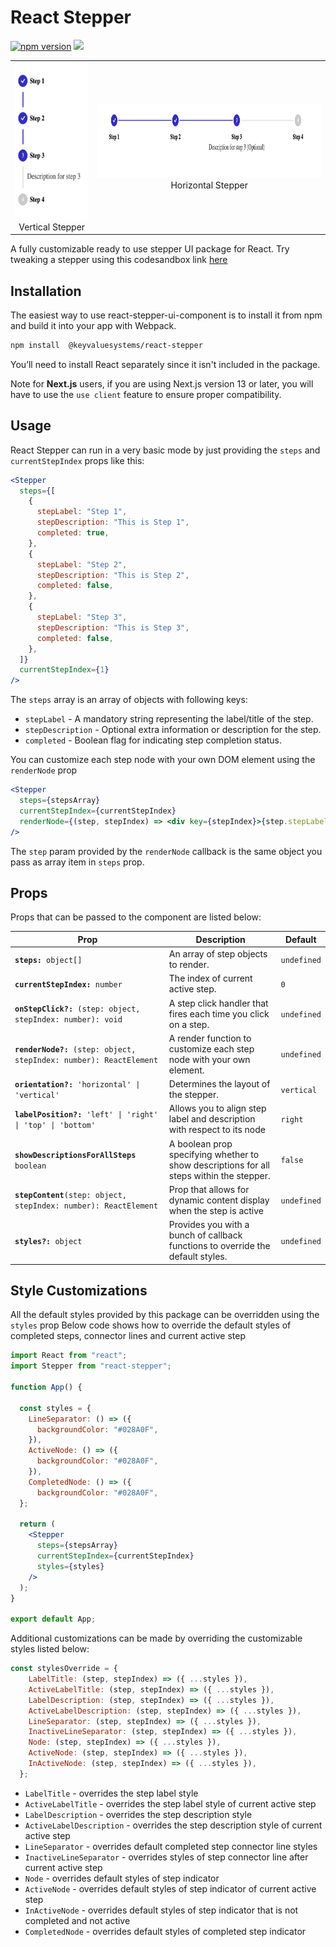 # React Stepper

<a href="https://www.npmjs.com/package/@keyvaluesystems/react-stepper"><img src="https://badgen.net/npm/v/@keyvaluesystems/react-stepper?color=blue" alt="npm version"></a> <a href="https://www.npmjs.com/package/@keyvaluesystems/react-stepper" ><img src="https://img.shields.io/npm/dw/@keyvaluesystems/react-stepper?label=Downloads" /></a> <a href="https://github.com/KeyValueSoftwareSystems/react-stepper"><img src="https://github.com/KeyValueSoftwareSystems/react-stepper/actions/workflows/update-and-publish.yml/badge.svg" alt="" /></a>

<table>
  <tr>
    <td align="center">
      <img src="./src/assets/vertical-stepper-example.png" alt="" width="155" height="252" />
      <br />
      Vertical Stepper
    </td>
    <td align="center">
      <img src="./src/assets/horizontal-stepper-example.png" alt="" width="518" height="118" />
      <br />
      Horizontal Stepper
    </td>
  </tr>
</table>

A fully customizable ready to use stepper UI package for React.
Try tweaking a stepper using this codesandbox link <a href="https://codesandbox.io/p/sandbox/react-stepper-zp2jrs?file=%2Fsrc%2FApp.js" >here</a>

## Installation

The easiest way to use react-stepper-ui-component is to install it from npm and build it into your app with Webpack.

```bash
npm install  @keyvaluesystems/react-stepper
```

You’ll need to install React separately since it isn't included in the package.

Note for **Next.js** users, if you are using Next.js version 13 or later, you will have to use the `use client` feature to ensure proper compatibility.

## Usage

React Stepper can run in a very basic mode by just providing the `steps` and `currentStepIndex` props like this:

```jsx
<Stepper
  steps={[
    {
      stepLabel: "Step 1",
      stepDescription: "This is Step 1",
      completed: true,
    },
    {
      stepLabel: "Step 2",
      stepDescription: "This is Step 2",
      completed: false,
    },
    {
      stepLabel: "Step 3",
      stepDescription: "This is Step 3",
      completed: false,
    },
  ]}
  currentStepIndex={1}
/>
```

The `steps` array is an array of objects with following keys:

- `stepLabel` - A mandatory string representing the label/title of the step.
- `stepDescription` - Optional extra information or description for the step.
- `completed` -  Boolean flag for indicating step completion status.

You can customize each step node  with your own DOM element using the `renderNode` prop

```jsx
<Stepper
  steps={stepsArray}
  currentStepIndex={currentStepIndex}
  renderNode={(step, stepIndex) => <div key={stepIndex}>{step.stepLabel}</div>}
/>
```

The `step` param provided by the `renderNode` callback is the same object you pass as array item in `steps` prop.

## Props

Props that can be passed to the component are listed below:

<table>
  <thead>
    <tr>
      <th>Prop</th>
      <th>Description</th>
      <th>Default</th>
    </tr>
  </thead>
  <tbody>
    <tr>
      <td><code><b>steps:</b> object[]</code></td>
      <td>An array of step objects to render.</td>
      <td><code>undefined</code></td>
    </tr>
    <tr>
      <td><code><b>currentStepIndex:</b> number</code></td>
      <td>The index of current active step.</td>
      <td><code>0</code></td>
    </tr>
    <tr>
      <td><code><b>onStepClick?:</b> (step: object, stepIndex: number): void</code></td>
      <td>
        A step click handler that fires each time you click on a step.
      </td>
      <td><code>undefined</code></td>
    </tr>
    <tr>
      <td><code><b>renderNode?:</b> (step: object, stepIndex: number): ReactElement</code></td>
      <td>
        A render function to customize each step node with your own element.
      </td>
      <td><code>undefined</code></td>
    </tr>
    <tr>
      <td><code><b>orientation?:</b> 'horizontal' | 'vertical'</code></td>
      <td>
        Determines the layout of the stepper.
      </td>
      <td><code>vertical</code></td>
    </tr>
    <tr>
      <td><code><b>labelPosition?:</b> 'left' | 'right' | 'top' | 'bottom'</code></td>
      <td>
        Allows you to align step label and description with respect to its node
      </td>
      <td><code>right</code></td>
    </tr>
    <tr>
      <td><code><b>showDescriptionsForAllSteps</b> boolean</code></td>
      <td>
        A boolean prop specifying whether to show descriptions for all steps within the stepper.
      </td>
      <td><code>false</code></td>
    </tr>
    <tr>
      <td><code><b>stepContent</b>(step: object, stepIndex: number): ReactElement</code></td>
      <td>
        Prop that allows for dynamic content display when the step is active
      </td>
      <td><code>undefined</code></td>
    </tr>
    <tr>
      <td><code><b>styles?:</b> object</code></td>
      <td>
        Provides you with a bunch of callback functions to override the default styles.
      </td>
      <td><code>undefined</code></td>
    </tr>
  </tbody>
</table>

## Style Customizations

All the default styles provided by this package can be overridden using the `styles` prop
Below code shows how to override the default styles of completed steps, connector lines and current active step

```jsx
import React from "react";
import Stepper from "react-stepper";

function App() {

  const styles = {
    LineSeparator: () => ({
      backgroundColor: "#028A0F",
    }),
    ActiveNode: () => ({
      backgroundColor: "#028A0F",
    }),
    CompletedNode: () => ({
      backgroundColor: "#028A0F",
  };

  return (
    <Stepper
      steps={stepsArray}
      currentStepIndex={currentStepIndex}
      styles={styles}
    />
  );
}

export default App;
```
Additional customizations can be made by overriding the customizable styles listed below:

```jsx
const stylesOverride = {
    LabelTitle: (step, stepIndex) => ({ ...styles }),
    ActiveLabelTitle: (step, stepIndex) => ({ ...styles }),
    LabelDescription: (step, stepIndex) => ({ ...styles }),
    ActiveLabelDescription: (step, stepIndex) => ({ ...styles }),
    LineSeparator: (step, stepIndex) => ({ ...styles }),
    InactiveLineSeparator: (step, stepIndex) => ({ ...styles }),
    Node: (step, stepIndex) => ({ ...styles }),
    ActiveNode: (step, stepIndex) => ({ ...styles }),
    InActiveNode: (step, stepIndex) => ({ ...styles }),
  };
  ```

- `LabelTitle` - overrides the step label style
- `ActiveLabelTitle` - overrides the step label style of current active step
- `LabelDescription` - overrides the step description style
- `ActiveLabelDescription` - overrides the step description style of current active step
- `LineSeparator` - overrides default completed step connector line styles
- `InactiveLineSeparator` - overrides styles of step connector line after current active step
- `Node` - overrides default styles of step indicator
- `ActiveNode` - overrides default styles of step indicator of current active step
- `InActiveNode` - overrides default styles of step indicator that is not completed and not active
- `CompletedNode` - overrides default styles of completed step indicator

